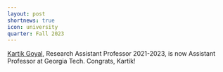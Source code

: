 ```yaml
---
layout: post
shortnews: true
icon: university
quarter: Fall 2023
---
```


<A HREF="https://kartikgo.github.io/">Kartik Goyal</A>, Research Assistant Professor 2021-2023, is now Assistant Professor at Georgia Tech. Congrats, Kartik!

